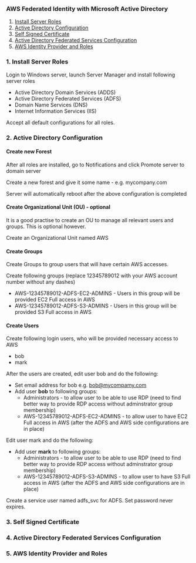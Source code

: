 ### AWS Federated Identity with Microsoft Active Directory

1. [Install Server Roles](#install-server-roles) 
2. [Active Directory Configuration](#ad-config)
3. [Self Signed Certificate](#self-signed-cert)
4. [Active Directory Federated Services Configuration](#adfs-config)
5. [AWS Identity Provider and Roles](#aws-idp-roles)


<a id='install-server-roles'></a>
### 1. Install Server Roles
Login to Windows server, launch Server Manager and install following server roles
* Active Directory Domain Services (ADDS)
* Active Directory Federated Services (ADFS)
* Domain Name Services (DNS)
* Internet Information Services (IIS)

Accept all default configurations for all roles.

<a id='ad-config'></a>
### 2. Active Directory Configuration

#### Create new Forest
After all roles are installed, go to Notifications and click Promote server to domain server

Create a new forest and give it some name - e.g. mycompany.com

Server will automatically reboot after the above configuration is completed

#### Create Organizational Unit (OU) - optional
It is a good practise to create an OU to manage all relevant users and groups. This is optional however.

Create an Organizational Unit named AWS

#### Create Groups
Create Groups to group users that will have certain AWS accesses. 

Create following groups (replace 12345789012 with your AWS account number without any dashes)
* AWS-12345789012-ADFS-EC2-ADMINS - Users in this group will be provided EC2 Full access in AWS
* AWS-12345789012-ADFS-S3-ADMINS - Users in this group will be provided S3 Full access in AWS

#### Create Users
Create following login users, who will be provided necessary access to AWS
* bob
* mark

After the users are created, edit user bob and do the following:
* Set email address for bob e.g. bob@mycompamy.com
* Add user **bob** to following groups:
  * Administrators - to allow user to be able to use RDP (need to find better way to provide RDP access without adminstrator group membership)
  * AWS-12345789012-ADFS-EC2-ADMINS - to allow user to have EC2 Full access in AWS (after the ADFS and AWS side configurations are in place)

Edit user mark and do the following:
* Add user **mark** to following groups:
  * Administrators - to allow user to be able to use RDP (need to find better way to provide RDP access without adminstrator group membership)
  * AWS-12345789012-ADFS-S3-ADMINS - to allow user to have S3 Full access in AWS (after the ADFS and AWS side configurations are in place)


Create a service user named adfs_svc for ADFS. Set password never expires.

<a id='self-signed-cert'></a>
### 3. Self Signed Certificate


<a id='adfs-config'></a>
### 4. Active Directory Federated Services Configuration


<a id='aws-idp-roles'></a>
### 5. AWS Identity Provider and Roles